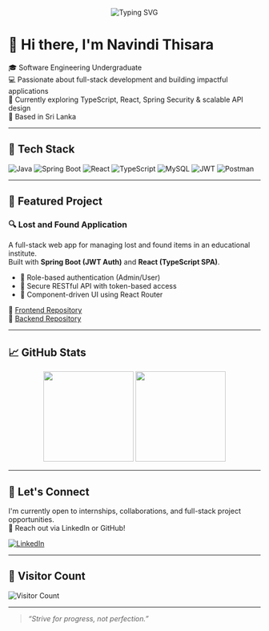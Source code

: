 <p align="center">
  <img src="https://readme-typing-svg.demolab.com?font=Fira+Code&size=22&pause=1000&color=3F8EFF&center=true&vCenter=true&width=750&lines=Hi+I'm+Navindi+Thisara;Full+Stack+Developer+in+Training;Skilled+in+Spring+Boot,+React,+MySQL,+TypeScript;Welcome+to+my+GitHub+profile!" alt="Typing SVG" />
</p>

# 👋 Hi there, I'm Navindi Thisara

🎓 Software Engineering Undergraduate  
💻 Passionate about full-stack development and building impactful applications  
🌱 Currently exploring TypeScript, React, Spring Security & scalable API design  
📍 Based in Sri Lanka

---

## 🔧 Tech Stack

![Java](https://img.shields.io/badge/Java-%23ED8B00.svg?style=for-the-badge&logo=java&logoColor=white)
![Spring Boot](https://img.shields.io/badge/Spring%20Boot-%236DB33F.svg?style=for-the-badge&logo=spring-boot&logoColor=white)
![React](https://img.shields.io/badge/React-%2320232a.svg?style=for-the-badge&logo=react&logoColor=%2361DAFB)
![TypeScript](https://img.shields.io/badge/TypeScript-%23007ACC.svg?style=for-the-badge&logo=typescript&logoColor=white)
![MySQL](https://img.shields.io/badge/MySQL-%2300f.svg?style=for-the-badge&logo=mysql&logoColor=white)
![JWT](https://img.shields.io/badge/JWT-black?style=for-the-badge&logo=JSON%20web%20tokens)
![Postman](https://img.shields.io/badge/Postman-FF6C37?style=for-the-badge&logo=postman&logoColor=white)

---

## 📌 Featured Project

### 🔍 Lost and Found Application
A full-stack web app for managing lost and found items in an educational institute.  
Built with **Spring Boot (JWT Auth)** and **React (TypeScript SPA)**.

- 👤 Role-based authentication (Admin/User)  
- 🔐 Secure RESTful API with token-based access  
- 🧩 Component-driven UI using React Router

🔗 [Frontend Repository](https://github.com/Navindi-Thisara/lostfound-frontend)  
🔗 [Backend Repository](https://github.com/Navindi-Thisara/lostfound-backend)

---

## 📈 GitHub Stats

<div align="center">
  <img src="https://github-readme-stats.vercel.app/api?username=Navindi-Thisara&show_icons=true&theme=default" height="180px" />
  <img src="https://github-readme-stats.vercel.app/api/top-langs/?username=Navindi-Thisara&layout=compact&theme=default" height="180px" />
</div>

---

## 💼 Let's Connect

I'm currently open to internships, collaborations, and full-stack project opportunities.  
📨 Reach out via LinkedIn or GitHub!

[![LinkedIn](https://img.shields.io/badge/LinkedIn-blue?style=for-the-badge&logo=linkedin&logoColor=white)](https://www.linkedin.com/in/navindi-thisara)

---

## 👀 Visitor Count

![Visitor Count](https://komarev.com/ghpvc/?username=Navindi-Thisara&label=Profile%20views&color=0e75b6&style=flat)

---

> _“Strive for progress, not perfection.”_
